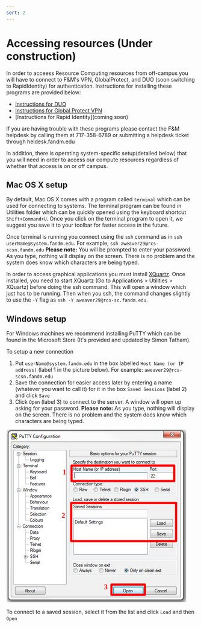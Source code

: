 ```yaml
---
sort: 2
---
```


# Accessing resources (Under construction)

In order to acceess Resource Computing resources from off-campus you will have to connect to F&M's VPN, GlobalProtect, and DUO (soon switching to RapidIdentity) for authentication. Instructions for installing these programs are provided below:

- [Instructions for DUO](https://docs.google.com/document/d/1xZ3xIFEj_16zujJMGEPaSxO1-fAb2kbC25WxY7kP1jE/edit?usp=sharing)
- [Instructions for Global Protect VPN](https://docs.google.com/document/d/19nF8gaVCl8_c18pC95X19LQVZnGr3eLAkGlDcnsVV3c/edit?usp=sharing)
- [Instructions for Rapid Identity](coming soon)

If you are having trouble with these programs please contact the F&M helpdesk by calling them at 717-358-6789 or submitting a helpdesk ticket through heldesk.fandm.edu

In addition, there is operating system-specific setup(detailed below) that you will need in order to access our compute resources regardless of whether that access is on or off campus.

## Mac OS X setup

By default, Mac OS X comes with a program called `terminal` which can be used for connecting to systems.  The terminal program can be found in  Utilities folder which can be quickly opened using the keyboard shortcut `Shift+Command+U`.  Once you click on the terminal program to open it, we suggest you save it to your toolbar for faster access in the future.

Once terminal is running you connect using the `ssh` command as in `ssh userName@system.fandm.edu`.  For example, `ssh aweaver29@rcs-scsn.fandm.edu`  **Please note:** You will be prompted to enter your password.  As you type, nothing will display on the screen.  There is no problem and the system does know which characters are being typed.

In order to access graphical applications you must install [XQuartz](https://www.xquartz.org/).  Once installed, you need to start XQuartz (Go to Applications > Utilities > XQuartz) before doing the ssh command.  This will open a window which just has to be running.  Then when you ssh, the command changes slightly to use the `-Y` flag as `ssh -Y aweaver29@rcs-sc.fandm.edu`.

## Windows setup

For Windows machines we recommend installing PuTTY which can be found in the Microsoft Store (It's provided and updated by Simon Tatham).

To setup a new connection

1. Put `userName@system.fandm.edu` in the box labelled `Host Name (or IP address)` (label 1 in the picture below).  For example: `aweaver29@rcs-scsn.fandm.edu`
2. Save the connection for easier access later by entering a name (whatever you want to call it) for it in the box `Saved Sessions` (label 2)  and click `Save`
3. Click `Open` (label 3) to connect to the server.  A window will open up asking for your password.
   **Please note:** As you type, nothing will display on the screen.  There is no problem and the system does know which characters are being typed.

![PuTTY connection windows](putty.png)

To connect to a saved session, select it from the list and click `Load` and then `Open`

